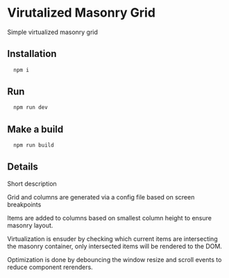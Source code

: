 # Virutalized Masonry Grid

Simple virtualized masonry grid

## Installation

```js
  npm i
```

## Run

```js
  npm run dev
```

## Make a build

```js
  npm run build
```

## Details

Short description

Grid and columns are generated via a config file based on screen breakpoints

Items are added to columns based on smallest column height to ensure masonry layout.

Virtualization is ensuder by checking which current items are intersecting the masonry container, only intersected items will be rendered to the DOM.

Optimization is done by debouncing the window resize and scroll events to reduce component rerenders.



